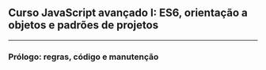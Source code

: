 ## Curso JavaScript avançado I: ES6, orientação a objetos e padrões de projetos

---

### Prólogo: regras, código e manutenção
